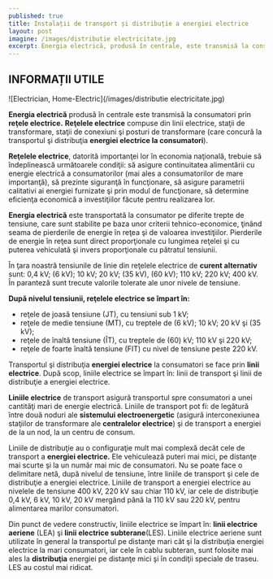 ```yaml
---
published: true
title: Instalații de transport și distribuție a energiei electrice
layout: post
imagine: /images/distributie electricitate.jpg
excerpt: Energia electrică, produsă în centrale, este transmisă la consumatori prin reţele electrice.
---
```

 
## INFORMAȚII UTILE ##


![Electrician, Home-Electric](/images/distributie electricitate.jpg)


**Energia electrică** produsă în centrale este transmisă la consumatori prin **reţele electrice.**
**Reţelele electrice** compuse din linii electrice, staţii de transformare, staţii de conexiuni şi posturi de transformare (care concură la transportul şi distribuţia **energiei electrice la consumatori**).

**Reţelele electrice**, datorită importanţei lor în economia naţională, trebuie să îndeplinească următoarele condiţii: să asigure continuitatea alimentării cu energie electrică a consumatorilor (mai ales a consumatorilor de mare importanţă), să prezinte siguranţă în funcţionare, să asigure parametrii calitativi ai energiei furnizate şi prin modul de funcţionare, să determine eficienţa economică a investiţiilor făcute pentru realizarea lor.

**Energia electrică** este transportată la consumator pe diferite trepte de tensiune, care sunt stabilite pe baza unor criterii tehnico-economice, ţinând seama de pierderile de energie în reţea şi de valoarea investiţiilor. Pierderile de energie în reţea sunt direct proporţionale cu lungimea reţelei şi cu puterea vehiculată şi invers proporţionale cu pătratul tensiunii.
	
În ţara noastră tensiunile de linie din reţelele electrice de **curent alternativ** sunt: 0,4 kV; (6 kV); 10 kV; 20 kV; (35 kV), (60 kV); 110 kV; 220 kV; 400 kV. În paranteză sunt trecute valorile tolerate ale unor nivele de tensiune.

**După nivelul tensiunii, reţelele electrice se împart în:**
- reţele de joasă tensiune (JT), cu tensiuni sub 1 kV;
- reţele de medie tensiune (MT), cu treptele de (6 kV); 10 kV; 20 kV şi (35 kV);
- reţele de înaltă tensiune (ÎT), cu treptele de (60) kV; 110 kV şi 220 kV;
- reţele de foarte înaltă tensiune (FIT) cu nivel de tensiune peste 220 kV.

Transportul şi distribuţia **energiei electrice** la consumatori se face prin **linii electrice**.
După scop, liniile electrice se împart în: linii de transport şi linii de distribuţie a energiei electrice.

**Liniile electrice** de transport asigură transportul spre consumatori a unei cantităţi mari de energie electrică. Liniile de transport pot fi: de legătură între două noduri ale **sistemului electroenergetic** (asigură interconexiunea staţiilor de transformare ale **centralelor electrice**) şi de transport a energiei de la un nod, la un centru de consum.

Liniile de distribuţie au o configuraţie mult mai complexă decât cele de transport a **energiei electrice.** Ele vehiculează puteri mai mici, pe distanţe mai scurte şi la un număr mai mic de consumatori.
Nu se poate face o delimitare netă, după nivelul de tensiune, între liniile de transport şi cele de distribuţie a energiei electrice. Liniile de transport a energiei electrice au nivelele de tensiune 400 kV, 220 kV sau chiar 110 kV, iar cele de distribuţie 0,4 kV, 6 kV, 10 kV, 20 kV mergând până la 110 kV sau 220 kV, pentru alimentarea marilor consumatori.

Din punct de vedere constructiv, liniile electrice se împart în: **linii electrice aeriene** (LEA) şi **linii electrice subterane**(LES). Liniile electrice aeriene sunt utilizate în general la transportul pe distanţe mari cât şi la distribuţia energiei electrice la mari consumatori, iar cele în cablu subteran, sunt folosite mai ales la **distribuţia** energiei pe distanţe mici şi în condiţii speciale de traseu. LES au costul mai ridicat.